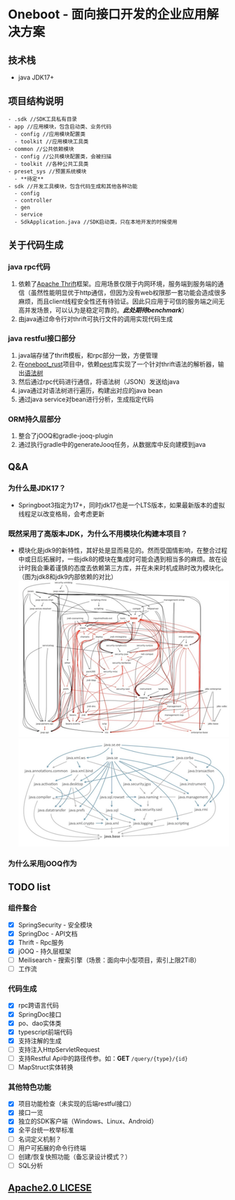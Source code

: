 # Oneboot - 面向接口开发的企业应用解决方案

## 技术栈

- java JDK17+

## 项目结构说明

```log
- .sdk //SDK工具私有目录
- app //应用模块，包含启动类、业务代码
  - config //应用模块配置类
  - toolkit //应用模块工具类
- common //公共依赖模块
  - config //公共模块配置类，会被扫描
  - toolkit //各种公共工具类
- preset_sys //预置系统模块
  - **待定**
- sdk //开发工具模块，包含代码生成和其他各种功能
  - config
  - controller
  - gen
  - service
  - SdkApplication.java //SDK启动类，只在本地开发的时候使用
```

## 关于代码生成

### java rpc代码

1. 依赖了[Apache Thrift](https://thrift.apache.org/)框架。应用场景仅限于内网环境，服务端到服务端的通信（虽然性能明显优于http通信，但因为没有web权限那一套功能会造成很多麻烦，而且client线程安全性还有待验证。因此只应用于可信的服务端之间无高并发场景，可以认为是稳定可靠的。***此处期待benchmark***）
2. 由java通过命令行对thrift可执行文件的调用实现代码生成

### java restful接口部分

1. java端存储了thrift模板，和rpc部分一致，方便管理
2. 在[oneboot_rust](https://github.com/AlphaFoxz/oneboot_rust)项目中，依赖[pest](https://crates.io/crates/pest)库实现了一个针对thrift语法的解析器，输出[语法树](https://baike.baidu.com/item/%E8%AF%AD%E6%B3%95%E6%95%B0?fromtitle=%E8%AF%AD%E6%B3%95%E6%A0%91)
3. 然后通过rpc代码进行通信，将语法树（JSON）发送给java
4. java通过对语法树进行遍历，构建出对应的java bean
5. 通过java service对bean进行分析，生成指定代码

### ORM持久层部分

1. 整合了jOOQ和gradle-jooq-plugin
2. 通过执行gradle中的generateJooq任务，从数据库中反向建模到java

## Q&A

### 为什么是JDK17？

- Springboot3指定为17+，同时jdk17也是一个LTS版本，如果最新版本的虚拟线程足以改变格局，会考虑更新

### 既然采用了高版本JDK，为什么不用模块化构建本项目？

- 模块化是jdk9的新特性，其好处是显而易见的。然而受国情影响，在整合过程中或日后拓展时，一些jdk8的模块在集成时可能会遇到相当多的麻烦。故在设计时我会秉着谨慎的态度去依赖第三方库，并在未来时机成熟时改为模块化。（图为jdk8和jdk9内部依赖的对比）![jdk8内部依赖关系](.doc/readme/jdk8_deps.jpeg)![jdk9内部依赖关系](.doc/readme/jdk9_deps.jpeg)

### 为什么采用jOOQ作为

## TODO list

### 组件整合

- [X]  SpringSecurity - 安全模块
- [X]  SpringDoc - API文档
- [X]  Thrift - Rpc服务
- [X]  jOOQ - 持久层框架
- [ ]  Meilisearch - 搜索引擎（场景：面向中小型项目，索引上限2TiB）
- [ ]  工作流

### 代码生成

- [X]  rpc跨语言代码
- [X]  SpringDoc接口
- [X]  po、dao实体类
- [X]  typescript前端代码
- [X]  支持注解的生成
  - [ ]  支持注入HttpServletRequest
- [ ]  支持Restful Api中的路径传参。如：**GET** `/query/{type}/{id}`
- [ ]  MapStruct实体转换

### 其他特色功能

- [X]  项目功能检查（未实现的后端restful接口）
- [X]  接口一览
- [X]  独立的SDK客户端（Windows、Linux、Android）
- [X]  全平台统一枚举标准
- [ ]  名词定义机制？
- [ ]  用户可拓展的命令行终端
- [ ]  创建/恢复快照功能（备忘录设计模式？）
- [ ]  SQL分析

## [Apache2.0 LICESE](./LICENSE)

